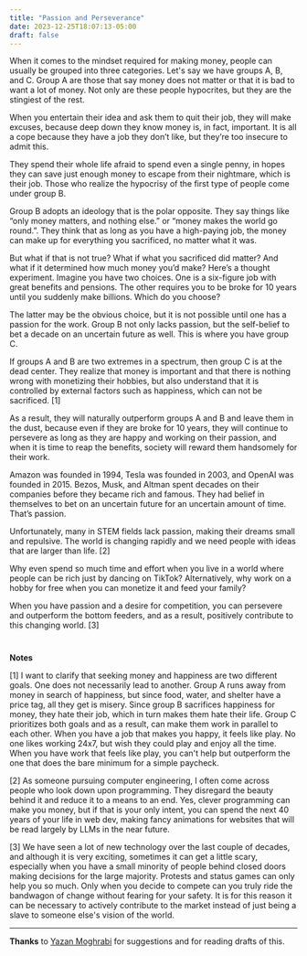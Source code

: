 ```yaml
---
title: "Passion and Perseverance"
date: 2023-12-25T18:07:13-05:00
draft: false
---
```


When it comes to the mindset required for making money, people can usually be grouped into three categories. Let's say we have groups A, B, and C. Group A are those that say money does not matter or that it is bad to want a lot of money. Not only are these people hypocrites, but they are the stingiest of the rest. 

When you entertain their idea and ask them to quit their job, they will make excuses, because deep down they know money is, in fact, important. It is all a cope because they have a job they don’t like, but they’re too insecure to admit this. 

They spend their whole life afraid to spend even a single penny, in hopes they can save just enough money to escape from their nightmare, which is their job. Those who realize the hypocrisy of the first type of people come under group B. 

Group B adopts an ideology that is the polar opposite. They say things like “only money matters, and nothing else.” or “money makes the world go round.”. They think that as long as you have a high-paying job, the money can make up for everything you sacrificed, no matter what it was. 

But what if that is not true? What if what you sacrificed did matter? And what if it determined how much money you’d make? Here’s a thought experiment. Imagine you have two choices. One is a six-figure job with great benefits and pensions. The other requires you to be broke for 10 years until you suddenly make billions. Which do you choose? 

The latter may be the obvious choice, but it is not possible until one has a passion for the work. Group B not only lacks passion, but the self-belief to bet a decade on an uncertain future as well. This is where you have group C. 

If groups A and B are two extremes in a spectrum, then group C is at the dead center. They realize that money is important and that there is nothing wrong with monetizing their hobbies, but also understand that it is controlled by external factors such as happiness, which can not be sacrificed. [1]

As a result, they will naturally outperform groups A and B and leave them in the dust, because even if they are broke for 10 years, they will continue to persevere as long as they are happy and working on their passion, and when it is time to reap the benefits, society will reward them handsomely for their work. 

Amazon was founded in 1994, Tesla was founded in 2003, and OpenAI was founded in 2015. Bezos, Musk, and Altman spent decades on their companies before they became rich and famous. They had belief in themselves to bet on an uncertain future for an uncertain amount of time. That’s passion. 

Unfortunately, many in STEM fields lack passion, making their dreams small and repulsive. The world is changing rapidly and we need people with ideas that are larger than life. [2]

Why even spend so much time and effort when you live in a world where people can be rich just by dancing on TikTok? Alternatively, why work on a hobby for free when you can monetize it and feed your family? 

When you have passion and a desire for competition, you can persevere and outperform the bottom feeders, and as a result, positively contribute to this changing world. [3]

# 
# 
# 
# 
# 
# 

**Notes**

[1] I want to clarify that seeking money and happiness are two different goals. One does not necessarily lead to another. Group A runs away from money in search of happiness, but since food, water, and shelter have a price tag, all they get is misery. Since group B sacrifices happiness for money, they hate their job, which in turn makes them hate their life. Group C prioritizes both goals and as a result, can make them work in parallel to each other. When you have a job that makes you happy, it feels like play. No one likes working 24x7, but wish they could play and enjoy all the time. When you have work that feels like play, you can't help but outperform the one that does the bare minimum for a simple paycheck.

[2] As someone pursuing computer engineering, I often come across people who look down upon programming. They disregard the beauty behind it and reduce it to a means to an end. Yes, clever programming can make you money, but if that is your only intent, you can spend the next 40 years of your life in web dev, making fancy animations for websites that will be read largely by LLMs in the near future.

[3] We have seen a lot of new technology over the last couple of decades, and although it is very exciting, sometimes it can get a little scary, especially when you have a small minority of people behind closed doors making decisions for the large majority. Protests and status games can only help you so much. Only when you decide to compete can you truly ride the bandwagon of change without fearing for your safety. It is for this reason it can be necessary to actively contribute to the market instead of just being a slave to someone else's vision of the world.

---

**Thanks** to [Yazan Moghrabi](https://www.instagram.com/yazan__moghrabi/) for suggestions and for reading drafts of this.